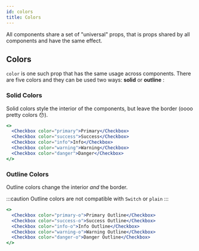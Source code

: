 ```yaml
---
id: colors
title: Colors
---
```


All components share a set of "universal" props, that is props shared by all
components and have the same effect.

## Colors

`color` is one such prop that has the same usage across components. There are
five colors and they can be used two ways: **solid** or **outline**
<span class="color-preview primary"></span>
<span class="color-preview success"></span>
<span class="color-preview warning"></span>
<span class="color-preview info"></span>
<span class="color-preview danger"></span>:

### Solid Colors

Solid colors style the interior of the components, but leave the border (oooo
pretty colors 😯).

```jsx live
<>
  <Checkbox color="primary">Primary</Checkbox>
  <Checkbox color="success">Success</Checkbox>
  <Checkbox color="info">Info</Checkbox>
  <Checkbox color="warning">Warning</Checkbox>
  <Checkbox color="danger">Danger</Checkbox>
</>
```

### Outline Colors

Outline colors change the interior _and_ the border.

:::caution Outline colors are not compatible with `Switch` or `plain` :::

```jsx live
<>
  <Checkbox color="primary-o">Primary Outline</Checkbox>
  <Checkbox color="success-o">Success Outline</Checkbox>
  <Checkbox color="info-o">Info Outline</Checkbox>
  <Checkbox color="warning-o">Warning Outline</Checkbox>
  <Checkbox color="danger-o">Danger Outline</Checkbox>
</>
```
